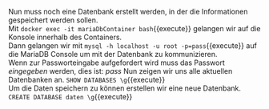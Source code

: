 Nun muss noch eine Datenbank erstellt werden, in der die Informationen gespeichert werden sollen.  
Mit `docker exec -it mariaDbContainer bash`{{execute}} gelangen wir auf die Konsole innerhalb des Containers.  
Dann gelangen wir mit `mysql -h localhost -u root -p=pass`{{execute}} auf die MariaDB Console um mit der Datenbank zu kommunizieren.  
Wenn zur Passworteingabe aufgefordert wird muss das Passwort *eingegeben* werden, dies ist: *pass*
Nun zeigen wir uns alle aktuellen Datenbanken an. `SHOW DATABASES \g`{{execute}}  
Um die Daten speichern zu können erstellen wir eine neue Datenbank. `CREATE DATABASE daten \g`{{execute}}